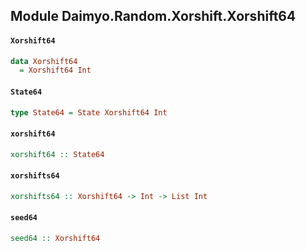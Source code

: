 ## Module Daimyo.Random.Xorshift.Xorshift64

#### `Xorshift64`

``` purescript
data Xorshift64
  = Xorshift64 Int
```

#### `State64`

``` purescript
type State64 = State Xorshift64 Int
```

#### `xorshift64`

``` purescript
xorshift64 :: State64
```

#### `xorshifts64`

``` purescript
xorshifts64 :: Xorshift64 -> Int -> List Int
```

#### `seed64`

``` purescript
seed64 :: Xorshift64
```


